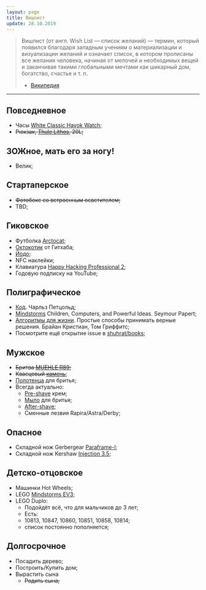 ```yaml
---
layout: page
title: Вишлист
update: 28.10.2019
---
```


> Вишлист (от англ. Wish List — список желаний) — термин, который появился благодаря западным 
учениям о материализации и визуализации желаний и означает список, в котором прописаны все 
желания человека, начиная от мелочей и необходимых вещей и заканчивая такими глобальными 
мечтами как шикарный дом, богатство, счастье и т. п.
> - [Википедия][wishlist]

-------

## Повседневное
- Часы [White Classic Havok Watch][watch];
- ~~Рюкзак, [Thule Lithos], 20L;~~

## ЗОЖное, мать его за ногу!
- Велик;


## Стартаперское
- ~~Фотобокс со встроенным осветителем;~~
- TBD;


## Гиковское
- Футболка [Arctocat];
- [Октокотик] от Гитхаба;
- [Йодо];
- NFC наклейки;
- Клавиатура [Happy Hacking Professional 2][hhp-keyboard];
- Годовую подписку на YouTube;


## Полиграфическое
- [Код]. Чарльз Петцольд;
- [Mindstorms] Children, Computers, and Powerful Ideas. Seymour Papert;
- [Алгоритмы для жизни]. Простые способы принимать верные решения. Брайан Кристиан, Том Гриффитс;
- Посмотрите ещё открытие issue в [shuhrat/books];


## Мужское
- ~~Бритва [MUEHLE R89];~~
- ~~Квасцовый [камень][alunit]~~;
- [Полотенца][polotentse-muehle] для бритья;
- Всегда актуально:
  - [Pre-shave][pre-shave-proraso] крем;
  - [Мыло][soap-Proraso] для бритья;
  - [After-shave][after-shave-proraso];
  - Сменные лезвия Rapira/Astra/Derby;


## Опасное
- Складной нож Gerbergear [Paraframe-I];
- Складной нож Kershaw [Injection 3.5];


## Детско-отцовское
- Машинки Hot Wheels;
- LEGO [Mindstorms EV3];
- LEGO Duplo:
  - Подойдёт всё, что для мальчиков до 3 лет;
  - Есть:
   - 10813, 10847, 10860, 10851, 10858, 10814;
   - список постоянно пополняется;


## Долгосрочное
- Посадить дерево;
- Построить/Купить дом;
- Вырастить сына
  * ~~Родить сына;~~

[wishlist]: http://www.wikiwand.com/ru/Вишлист

[watch]: https://www.elliothavok.com/collections/all/products/white-classic-havok-watch-40mm
[Thule Lithos]: http://www.alt-del.ru/product/169212.htm

[Paraframe-I]: http://ru.gerbergear.com/Essentials/Knives/Paraframe-I-knife_22-48444
[Injection 3.5]: https://kershaw.kaiusaltd.com/knives/knife/injection-3.5

[Arctocat]: https://github.myshopify.com/products/arctocat
[Октокотик]: https://github.myshopify.com/products/octocat-figurine
[Йодо]: http://amperka.ru/product/yodo

[Mindstorms EV3]: https://lego.detmir.ru/product/index/id/164642/

[hhp-keyboard]: https://www.amazon.com/Happy-Hacking-Keyboard-Professional2-PD-KB400B/dp/B000EXZ0VC/ref=sr_1_1?s=electronics&ie=UTF8&qid=1520939782&sr=1-1&keywords=happy+hacking+keyboard

[Код]: https://www.ozon.ru/context/detail/id/20141077/
[Mindstorms]: https://www.amazon.com/Mindstorms-Children-Computers-Powerful-Ideas/dp/0465046746/
[Алгоритмы для жизни]: https://www.ozon.ru/context/detail/id/141368824/
[shuhrat/books]: https://github.com/shuhrat/books/issues


[MUEHLE R89]: https://опаснаябритва.рф/product/t-obraznaya-britva-traditional-r89
[alunit]: https://опаснаябритва.рф/product/kvastsovyy-kamen-alunit
[polotentse-muehle]: https://опаснаябритва.рф/product/polotentse-vafelnoe-muehle
[pre-shave-proraso]: https://опаснаябритва.рф/product/pre-shave-krem-proraso-2
[after-shave-proraso]: https://опаснаябритва.рф/product/balzam-posle-britya-proraso-2
[soap-proraso]: https://опаснаябритва.рф/product/mylo-dlya-britya-proraso-3



